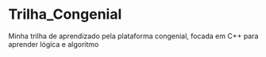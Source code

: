 # Trilha_Congenial
Minha trilha de aprendizado pela plataforma congenial, focada em C++ para aprender lógica e algoritmo
